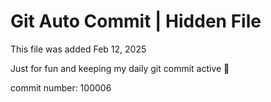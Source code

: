 # Git Auto Commit | Hidden File

This file was added Feb 12, 2025

Just for fun and keeping my daily git commit active 🤪

commit number: 100006
